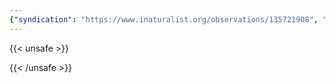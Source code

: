 ```yaml
---
{"syndication": "https://www.inaturalist.org/observations/135721908", "date": "2022-09-17T18:14:20-04:00", "taxon": {"name": "Glechoma hederacea", "common_name": "ground-ivy"}, "quality_grade": "research", "identifications_most_agree": true, "species_guess": "ground-ivy", "identifications_most_disagree": false, "captive": false, "project_ids": [4034, 178331], "community_taxon_id": 55830, "geojson": {"type": "Point", "coordinates": [-73.7814313889, 43.0368966667]}, "owners_identification_from_vision": false, "identifications_count": 4, "obscured": false, "num_identification_agreements": 3, "num_identification_disagreements": 1, "place_guess": "Malta, NY, USA", "photos": [{"id": 231527135, "license_code": "cc-by-nc", "original_dimensions": {"width": 1536, "height": 2048}, "url": "https://inaturalist-open-data.s3.amazonaws.com/photos/231527135/square.jpeg", "attribution": "(c) Brandon Rozek, some rights reserved (CC BY-NC)", "flags": [], "moderator_actions": [], "hidden": false}, {"id": 231527163, "license_code": "cc-by-nc", "original_dimensions": {"width": 1536, "height": 2048}, "url": "https://inaturalist-open-data.s3.amazonaws.com/photos/231527163/square.jpeg", "attribution": "(c) Brandon Rozek, some rights reserved (CC BY-NC)", "flags": [], "moderator_actions": [], "hidden": false}]}
---
```

{{< unsafe >}}

{{< /unsafe >}}
